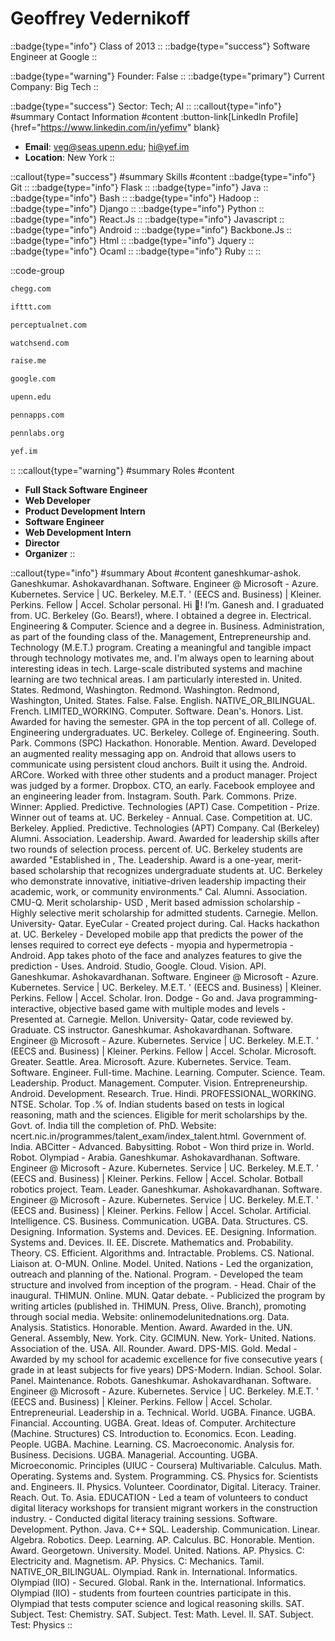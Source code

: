 # Geoffrey Vedernikoff
::badge{type="info"}
Class of 2013
::
::badge{type="success"}
Software Engineer at Google
::

::badge{type="warning"}
Founder: False
::
::badge{type="primary"}
Current Company: Big Tech
::

::badge{type="success"}
Sector: Tech; AI
::
::callout{type="info"}
#summary
Contact Information
#content
:button-link[LinkedIn Profile]{href="https://www.linkedin.com/in/yefimv" blank}
- **Email**: veg@seas.upenn.edu; hi@yef.im
- **Location**: New York
::

::callout{type="success"}
#summary
Skills
#content
::badge{type="info"}
Git
::
::badge{type="info"}
Flask
::
::badge{type="info"}
Java
::
::badge{type="info"}
Bash
::
::badge{type="info"}
Hadoop
::
::badge{type="info"}
Django
::
::badge{type="info"}
Python
::
::badge{type="info"}
React.Js
::
::badge{type="info"}
Javascript
::
::badge{type="info"}
Android
::
::badge{type="info"}
Backbone.Js
::
::badge{type="info"}
Html
::
::badge{type="info"}
Jquery
::
::badge{type="info"}
Ocaml
::
::badge{type="info"}
Ruby
::
::

::code-group
```bash [Chegg]
chegg.com
```
```bash [IFTTT]
ifttt.com
```
```bash [Perceptual Networks]
perceptualnet.com
```
```bash [Watchsend]
watchsend.com
```
```bash [RaiseMe]
raise.me
```
```bash [Google]
google.com
```
```bash [University of Pennsylvania]
upenn.edu
```
```bash [PennApps]
pennapps.com
```
```bash [Penn Labs]
pennlabs.org
```
```bash [Someone you follow]
yef.im
```
::
::callout{type="warning"}
#summary
Roles
#content
- **Full Stack Software Engineer**
- **Web Developer**
- **Product Development Intern**
- **Software Engineer**
- **Web Development Intern**
- **Director**
- **Organizer**
::

::callout{type="info"}
#summary
About
#content
ganeshkumar-ashok. Ganeshkumar. Ashokavardhanan. Software. Engineer @ Microsoft - Azure. Kubernetes. Service | UC. Berkeley. M.E.T. ' (EECS and. Business) | Kleiner. Perkins. Fellow | Accel. Scholar personal. Hi 👋! I’m. Ganesh and. I graduated from. UC. Berkeley (Go. Bears!), where. I obtained a degree in. Electrical. Engineering & Computer. Science and a degree in. Business. Administration, as part of the founding class of the. Management, Entrepreneurship and. Technology (M.E.T.) program. Creating a meaningful and tangible impact through technology motivates me, and. I'm always open to learning about interesting ideas in tech. Large-scale distributed systems and machine learning are two technical areas. I am particularly interested in. United. States. Redmond, Washington. Redmond. Washington. Redmond, Washington, United. States. False. False. English. NATIVE_OR_BILINGUAL. French. LIMITED_WORKING. Computer. Software. Dean's. Honors. List. Awarded for having the semester. GPA in the top percent of all. College of. Engineering undergraduates. UC. Berkeley. College of. Engineering. South. Park. Commons (SPC) Hackathon. Honorable. Mention. Award. Developed an augmented reality messaging app on. Android that allows users to communicate using persistent cloud anchors. Built it using the. Android. ARCore. Worked with three other students and a product manager. Project was judged by a former. Dropbox. CTO, an early. Facebook employee and an engineering leader from. Instagram. South. Park. Commons. Prize. Winner: Applied. Predictive. Technologies (APT) Case. Competition - Prize. Winner out of teams at. UC. Berkeley - Annual. Case. Competition at. UC. Berkeley. Applied. Predictive. Technologies (APT) Company. Cal (Berkeley) Alumni. Association. Leadership. Award. Awarded for leadership skills after two rounds of selection process. percent of. UC. Berkeley students are awarded "Established in , The. Leadership. Award is a one-year, merit-based scholarship that recognizes undergraduate students at. UC. Berkeley who demonstrate innovative, initiative-driven leadership impacting their academic, work, or community environments." Cal. Alumni. Association. CMU-Q. Merit scholarship- USD , Merit based admission scholarship - Highly selective merit scholarship for admitted students. Carnegie. Mellon. University- Qatar. EyeCular - Created project during. Cal. Hacks hackathon at. UC. Berkeley - Developed mobile app that predicts the power of the lenses required to correct eye defects - myopia and hypermetropia - Android. App takes photo of the face and analyzes features to give the prediction - Uses. Android. Studio, Google. Cloud. Vision. API. Ganeshkumar. Ashokavardhanan. Software. Engineer @ Microsoft - Azure. Kubernetes. Service | UC. Berkeley. M.E.T. ' (EECS and. Business) | Kleiner. Perkins. Fellow | Accel. Scholar. Iron. Dodge - Go and. Java programming- interactive, objective based game with multiple modes and levels - Presented at. Carnegie. Mellon. University- Qatar, code reviewed by. Graduate. CS instructor. Ganeshkumar. Ashokavardhanan. Software. Engineer @ Microsoft - Azure. Kubernetes. Service | UC. Berkeley. M.E.T. ' (EECS and. Business) | Kleiner. Perkins. Fellow | Accel. Scholar. Microsoft. Greater. Seattle. Area. Microsoft. Azure. Kubernetes. Service. Team. Software. Engineer. Full-time. Machine. Learning. Computer. Science. Team. Leadership. Product. Management. Computer. Vision. Entrepreneurship. Android. Development. Research. True. Hindi. PROFESSIONAL_WORKING. NTSE. Scholar. Top .% of. Indian students based on tests in logical reasoning, math and the sciences. Eligible for merit scholarships by the. Govt. of. India till the completion of. PhD. Website: ncert.nic.in/programmes/talent_exam/index_talent.html. Government of. India. ABCitter - Advanced. Babysitting. Robot - Won third prize in. World. Robot. Olympiad - Arabia. Ganeshkumar. Ashokavardhanan. Software. Engineer @ Microsoft - Azure. Kubernetes. Service | UC. Berkeley. M.E.T. ' (EECS and. Business) | Kleiner. Perkins. Fellow | Accel. Scholar. Botball robotics project. Team. Leader. Ganeshkumar. Ashokavardhanan. Software. Engineer @ Microsoft - Azure. Kubernetes. Service | UC. Berkeley. M.E.T. ' (EECS and. Business) | Kleiner. Perkins. Fellow | Accel. Scholar. Artificial. Intelligence. CS. Business. Communication. UGBA. Data. Structures. CS. Designing. Information. Systems and. Devices. EE. Designing. Information. Systems and. Devices. II. EE. Discrete. Mathematics and. Probability. Theory. CS. Efficient. Algorithms and. Intractable. Problems. CS. National. Liaison at. O-MUN. Online. Model. United. Nations - Led the organization, outreach and planning of the. National. Program. - Developed the team structure and involved from inception of the program. - Head. Chair of the inaugural. THIMUN. Online. MUN. Qatar debate. - Publicized the program by writing articles (published in. THIMUN. Press, Olive. Branch), promoting through social media. Website: onlinemodelunitednations.org. Data. Analysis. Statistics. Honorable. Mention. Award. Awarded in the. UN. General. Assembly, New. York. City. GCIMUN. New. York- United. Nations. Association of the. USA. All. Rounder. Award. DPS-MIS. Gold. Medal - Awarded by my school for academic excellence for five consecutive years ( grade in at least subjects for five years) DPS-Modern. Indian. School. Solar. Panel. Maintenance. Robots. Ganeshkumar. Ashokavardhanan. Software. Engineer @ Microsoft - Azure. Kubernetes. Service | UC. Berkeley. M.E.T. ' (EECS and. Business) | Kleiner. Perkins. Fellow | Accel. Scholar. Entrepreneurial. Leadership in a. Technical. World. UGBA. Finance. UGBA. Financial. Accounting. UGBA. Great. Ideas of. Computer. Architecture (Machine. Structures) CS. Introduction to. Economics. Econ. Leading. People. UGBA. Machine. Learning. CS. Macroeconomic. Analysis for. Business. Decisions. UGBA. Managerial. Accounting. UGBA. Microeconomic. Principles (UIUC - Coursera) Multivariable. Calculus. Math. Operating. Systems and. System. Programming. CS. Physics for. Scientists and. Engineers. II. Physics. Volunteer. Coordinator, Digital. Literacy. Trainer. Reach. Out. To. Asia. EDUCATION - Led a team of volunteers to conduct digital literacy workshops for transient migrant workers in the construction industry. - Conducted digital literacy training sessions. Software. Development. Python. Java. C++ SQL. Leadership. Communication. Linear. Algebra. Robotics. Deep. Learning. AP. Calculus. BC. Honorable. Mention. Award. Georgetown. University. Model. United. Nations. AP. Physics. C: Electricity and. Magnetism. AP. Physics. C: Mechanics. Tamil. NATIVE_OR_BILINGUAL. Olympiad. Rank in. International. Informatics. Olympiad (IIO) - Secured. Global. Rank in the. International. Informatics. Olympiad (IIO) - students from fourteen countries participate in this. Olympiad that tests computer science and logical reasoning skills. SAT. Subject. Test: Chemistry. SAT. Subject. Test: Math. Level. II. SAT. Subject. Test: Physics
::

